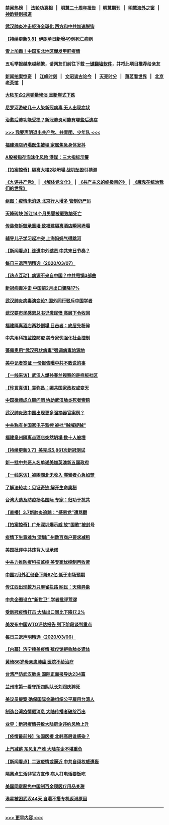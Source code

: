 #### [禁闻热榜](热点新闻.md?=0)  &nbsp;&nbsp;|&nbsp;&nbsp; [法轮功真相](https://github.com/gfw-breaker/truth/blob/master/README.md?=0) &nbsp;&nbsp;|&nbsp;&nbsp; [明慧二十周年报告](https://github.com/gfw-breaker/mh-reports/blob/master/README.md?=0) &nbsp;&nbsp;|&nbsp;&nbsp;[明慧期刊](https://github.com/gfw-breaker/mh-qikan) &nbsp;&nbsp;|&nbsp;&nbsp; [明慧海外之窗](https://github.com/gfw-breaker/mh-news/blob/master/README.md?=0) &nbsp;&nbsp;|&nbsp;&nbsp; [神韵特别报道](https://github.com/gfw-breaker/mh-news/blob/master/shenyun.md?=0)
#### [武汉肺炎冲击经济全球化 西方和中共加速脱钩](../pages/nsc413/n11908233.md?t=03082131) 
#### [【持续更新3.8】伊朗单日新增49例死亡病例](../pages/nsc413/n11923562.md?t=03082131) 
#### [雪上加霜！中国东北地区爆发甲肝疫情](../pages/nsc413/n11924549.md?t=03082131) 
#### 五毛举报越来越频繁，请网友们前往下载 [一键翻墙软件](https://github.com/gfw-breaker/ssr-accounts)，并将此项目推荐给亲友
#### [新闻拍案惊奇](https://github.com/gfw-breaker/banned-news/blob/master/pages/link4.md) &nbsp;&nbsp;|&nbsp;&nbsp; [江峰时刻](https://github.com/gfw-breaker/banned-news/blob/master/pages/link4.md) &nbsp;&nbsp;|&nbsp;&nbsp; [文昭谈古论今](https://github.com/gfw-breaker/banned-news/blob/master/pages/link4.md) &nbsp;&nbsp;|&nbsp;&nbsp; [天亮时分](https://github.com/gfw-breaker/banned-news/blob/master/pages/link4.md) &nbsp;&nbsp;|&nbsp;&nbsp; [萧茗看世界](https://github.com/gfw-breaker/banned-news/blob/master/pages/link4.md) &nbsp;&nbsp;|&nbsp;&nbsp; [北京老茶馆](https://github.com/gfw-breaker/banned-news/blob/master/pages/link4.md) &nbsp;&nbsp;|&nbsp;&nbsp; 
#### [大陆车企2月销量惨淡 呈断崖式下跌](../pages/nsc413/n11924205.md?t=03082131) 
#### [尼罗河游轮几十人染新冠病毒 无人出现症状](../pages/nsc413/n11924545.md?t=03082131) 
#### [治愈后肺功能受损？新冠肺炎可能有哪些后遗症](../pages/nsc413/n11923336.md?t=03082131) 
#### [>>> 我要声明退出共产党、共青团、少年队 <<<](https://github.com/begood0513/goodnews/blob/master/quit/letter.md) 
#### [福建酒店坍塌医生被埋 家属焦急身体发抖](../pages/nsc413/n11924090.md?t=03082131) 
#### [A股被指存泡沫化风险 港媒：三大指标示警](../pages/nsc413/n11923886.md?t=03082131) 
#### [【拍案惊奇】隔离大楼2秒坍塌 战机坠毁引猜测](../pages/nsc413/n11923925.md?t=03082131) 
#### [《九评共产党》](https://github.com/begood0513/9ping.md/blob/master/README.md) &nbsp;|&nbsp; [《解体党文化》](../../../../jtdwh.md/blob/master/README.md)  &nbsp;|&nbsp; [《共产主义的终极目的》](../../../../gczydzjmd.md/blob/master/README.md) &nbsp;|&nbsp; [《魔鬼在统治我们的世界》](../../../../mgztzwmdsj.md/blob/master/README.md) 
#### [组图：疫情未消退 北京行人增多 管制仍严厉](../pages/nsc413/n11923540.md?t=03082131) 
#### [天降砖块 浙江14个月男婴被砸致脑死亡](../pages/nsc413/n11923800.md?t=03082131) 
#### [传装修拆毁承重墙 致福建隔离酒店瞬间坍塌](../pages/nsc413/n11923706.md?t=03082131) 
#### [辅导儿子学习起冲突 上海妈妈气得跳河](../pages/nsc413/n11923809.md?t=03082131) 
#### [【新闻看点】连遭中外谴责 中共末日节奏？](../pages/nsc413/n11923402.md?t=03082131) 
#### [每日三退声明精选（2020/03/07）](../pages/nsc413/n11923653.md?t=03082131) 
#### [【热点互动】病源不来自中国？中共甩锅3部曲](../pages/nsc413/n11923404.md?t=03082131) 
#### [新冠病毒冲击 中国前2月出口骤降17%](../pages/nsc413/n11923453.md?t=03082131) 
#### [武汉肺炎病毒演变论? 国外同行驳斥中国学者](../pages/nsc413/n11923064.md?t=03082131) 
#### [武汉要市民感恩总书记激民愤 高层下令收回](../pages/nsc413/n11923221.md?t=03082131) 
#### [福建隔离酒店两秒倒塌 目击者：底层先粉碎](../pages/nsc413/n11923398.md?t=03082131) 
#### [中共用科技监控防疫 美专家忧强化社会控制](../pages/nsc413/n11923236.md?t=03082131) 
#### [蓬佩奥用“武汉冠状病毒”强调病毒始源地](../pages/nsc413/n11923252.md?t=03082131) 
#### [美中记者签证 一份报告曝中共不敢说的事](../pages/nsc413/n11923242.md?t=03082131) 
#### [【一线采访】武汉人爆孙春兰视察的是样板社区](../pages/nsc413/n11923069.md?t=03082131) 
#### [【珍言真语】袁弥昌：媚共国家政权或变天](../pages/nsc413/n11923199.md?t=03082131) 
#### [中国律师成立顾问团 协助武汉肺炎死者索赔](../pages/nsc413/n11923117.md?t=03082131) 
#### [武汉肺炎致中国出现更多强摘器官案例？](../pages/nsc413/n11923089.md?t=03082131) 
#### [中共称有关国家电子监控 被批“贼喊捉贼”](../pages/nsc413/n11922877.md?t=03082131) 
#### [福建泉州隔离点酒店突然坍塌 数十人被埋](../pages/nsc413/n11922826.md?t=03082131) 
#### [【持续更新3.7】美完成5,861次新冠测试](../pages/nsc413/n11921647.md?t=03082131) 
#### [新一批中共恶人名单递美加英澳新五国政府](../pages/nsc413/n11922727.md?t=03082131) 
#### [【一线采访】被困湖北无收入 滞留者心急如焚 ](../pages/nsc413/n11922709.md?t=03082131) 
#### [了解法轮功：见证奇迹 解开生命奥秘](../pages/nsc413/n11922778.md?t=03082131) 
#### [台湾大选及防疫扬名国际 专家：归功于抗共](../pages/nsc413/n11921955.md?t=03082131) 
#### [【直播】3.7新肺炎追踪：“感恩党”遭骂翻](../pages/nsc413/n11922690.md?t=03082131) 
#### [【拍案惊奇】广州深圳爆示威 放“国歌”被封号](../pages/nsc413/n11921679.md?t=03082131) 
#### [疫情下生意难为 深圳广州数百商户要求减租](../pages/nsc413/n11922392.md?t=03082131) 
#### [美国批评中共违背入世承诺](../pages/nsc413/n11922430.md?t=03082131) 
#### [中共力推防疫科技监控 美专家忧控制再收紧](../pages/nsc413/n11922329.md?t=03082131) 
#### [中国2月外汇储备下降87亿 低于市场预期](../pages/nsc413/n11922091.md?t=03082131) 
#### [传江西出现数万只麻雀拦路 网民：天降异象](../pages/nsc413/n11922160.md?t=03082131) 
#### [中共企图设立“新世卫” 学者批评荒谬](../pages/nsc413/n11921839.md?t=03082131) 
#### [受新冠疫情打击 大陆出口同比下降17.2%](../pages/nsc413/n11921736.md?t=03082131) 
#### [美发布中国WTO评估报告 列下阶段谈判重点](../pages/nsc413/n11921572.md?t=03082131) 
#### [每日三退声明精选（2020/03/06）](../pages/nsc413/n11921953.md?t=03082131) 
#### [【内幕】济宁掩盖疫情 殡仪馆拒收肺炎遗体](../pages/nsc413/n11917871.md?t=03082131) 
#### [黄琦86岁母亲患肺癌 医院不给治疗](../pages/nsc413/n11921840.md?t=03082131) 
#### [台湾严防武汉肺炎 国际正面报导达234篇](../pages/nsc413/n11921737.md?t=03082131) 
#### [兰州市第一看守所四队队长刘润庆猝死](../pages/nsc413/n11920358.md?t=03082131) 
#### [美议员提案 确保国际金融组织公平雇用台湾人](../pages/nsc413/n11921691.md?t=03082131) 
#### [制造台湾疫情假消息 大陆传播者破绽百出](../pages/nsc413/n11921050.md?t=03082131) 
#### [业界：新冠疫情导致大陆房企违约风险上升](../pages/nsc413/n11921549.md?t=03082131) 
#### [【疫情最前线】法国医援 北韩高层谁感染？](../pages/nsc413/n11920850.md?t=03082131) 
#### [上汽减薪 东风复产难 大陆车企不堪重负](../pages/nsc413/n11921202.md?t=03082131) 
#### [【新闻看点】二波疫情或逼近 中共自诩权威遭轰](../pages/nsc413/n11920942.md?t=03082131) 
#### [隔离点生活非官方宣传 病人打电话要饭吃](../pages/nsc413/n11921264.md?t=03082131) 
#### [美国同意豁免中国制百余项医疗用品关税](../pages/nsc413/n11921400.md?t=03082131) 
#### [港星被困武汉44天 自曝不搭专机返港原因](../pages/nsc413/n11920926.md?t=03082131) 

----
#### [ >>> 更早内容 <<< ](../indexes/nsc413-earlier.md)
